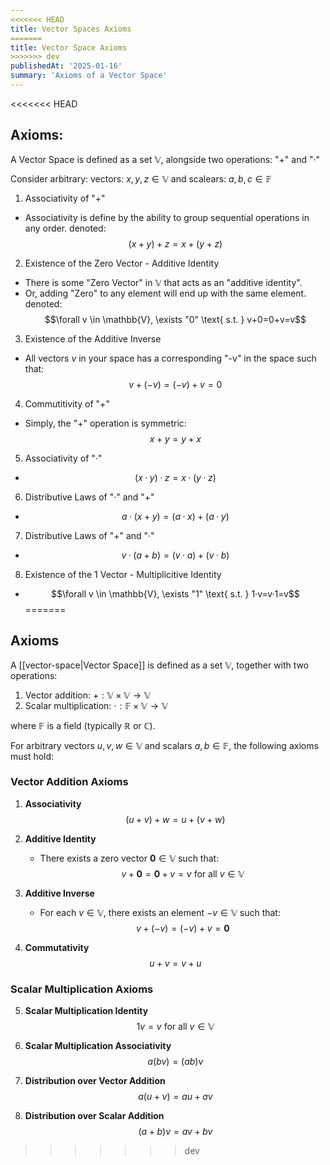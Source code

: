 ```yaml
---
<<<<<<< HEAD
title: Vector Spaces Axioms
=======
title: Vector Space Axioms
>>>>>>> dev
publishedAt: '2025-01-16'
summary: 'Axioms of a Vector Space'
---
```


<<<<<<< HEAD
## Axioms:
A Vector Space is defined as a set $\mathbb{V}$, alongside two operations: "+" and "·"

Consider arbitrary: vectors: $x,y,z \in \mathbb{V}$ and scalears: $a,b,c \in \mathbb{F}$

1) Associativity of "+"
- Associativity is define by the ability to group sequential operations in any order. denoted: $$(x+y)+z=x+(y+z)$$

2) Existence of the Zero Vector - Additive Identity
- There is some "Zero Vector" in $\mathbb{V}$ that acts as an "additive identity".
- Or, adding "Zero" to any element will end up with the same element. denoted: $$\forall v \in \mathbb{V}, \exists "0" \text{ s.t. } v+0=0+v=v$$

3) Existence of the Additive Inverse
- All vectors $v$ in your space has a corresponding "-v" in the space such that: $$v+(-v)=(-v)+v=0$$

4) Commutitivity of "+"
- Simply, the "+" operation is symmetric: $$x+y=y+x$$

5) Associativity of "·"
- $$(x·y)·z=x·(y·z)$$

6) Distributive Laws of "·" and "+"
- $$a·(x+y)=(a·x)+(a·y)$$

7) Distributive Laws of "+" and "·"
- $$v·(a+b)=(v·a)+(v·b)$$

8) Existence of the 1 Vector - Multiplicitive Identity
- $$\forall v \in \mathbb{V}, \exists "1" \text{ s.t. } 1·v=v·1=v$$
=======
## Axioms
A [[vector-space|Vector Space]] is defined as a set $\mathbb{V}$, together with two operations:
1. Vector addition: $+: \mathbb{V} \times \mathbb{V} \to \mathbb{V}$
2. Scalar multiplication: $\cdot: \mathbb{F} \times \mathbb{V} \to \mathbb{V}$

where $\mathbb{F}$ is a field (typically $\mathbb{R}$ or $\mathbb{C}$).

For arbitrary vectors $u,v,w \in \mathbb{V}$ and scalars $a,b \in \mathbb{F}$, the following axioms must hold:

### Vector Addition Axioms

1) **Associativity**
   $$(u + v) + w = u + (v + w)$$

2) **Additive Identity**
   - There exists a zero vector $\mathbf{0} \in \mathbb{V}$ such that:
   $$v + \mathbf{0} = \mathbf{0} + v = v \text{ for all } v \in \mathbb{V}$$

3) **Additive Inverse**
   - For each $v \in \mathbb{V}$, there exists an element $-v \in \mathbb{V}$ such that:
   $$v + (-v) = (-v) + v = \mathbf{0}$$

4) **Commutativity**
   $$u + v = v + u$$

### Scalar Multiplication Axioms

5) **Scalar Multiplication Identity**
   $$1v = v \text{ for all } v \in \mathbb{V}$$

6) **Scalar Multiplication Associativity**
   $$a(bv) = (ab)v$$

7) **Distribution over Vector Addition**
   $$a(u + v) = au + av$$

8) **Distribution over Scalar Addition**
   $$(a + b)v = av + bv$$
>>>>>>> dev
